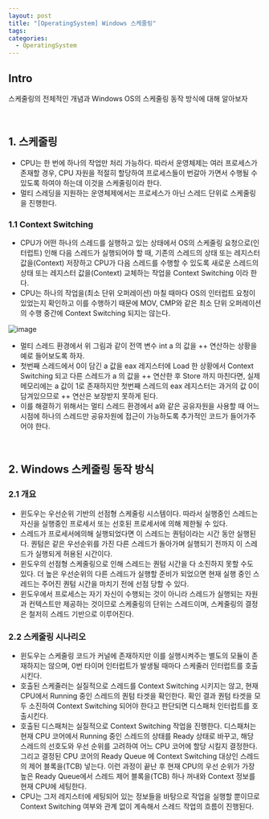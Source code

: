 ```yaml
---
layout: post 
title: "[OperatingSystem] Windows 스케줄링"
tags: 
categories:
  - OperatingSystem
---
```


## Intro
스케줄링의 전체적인 개념과 Windows OS의 스케줄링 동작 방식에 대해 알아보자

<br/>

## 1. 스케줄링

 - CPU는 한 번에 하나의 작업만 처리 가능하다. 따라서 운영체제는 여러 프로세스가 존재할 경우, CPU 자원을 적절히 할당하여 프로세스들이 번갈아 가면서 수행될 수 있도록 하여야 하는데 이것을 스케줄링이라 한다.
 - 멀티 스레딩을 지원하는 운영체제에서는 프로세스가 아닌 스레드 단위로 스케줄링을 진행한다.

### 1.1 Context Switching

 - CPU가 어떤 하나의 스레드를 실행하고 있는 상태에서 OS의 스케줄링 요청으로(인터럽트) 인해 다음 스레드가 실행되어야 할 때, 기존의 스레드의 상태 또는 레지스터 값을(Context) 저장하고 CPU가 다음 스레드를 수행할 수 있도록 새로운 스레드의 상태 또는 레지스터 값을(Context) 교체하는 작업을 Context Switching 이라 한다.
 - CPU는 하나의 작업을(최소 단위 오퍼레이션) 마칠 때마다 OS의 인터럽트 요청이 있었는지 확인하고 이를 수행하기 때문에 MOV, CMP와 같은 최소 단위 오퍼레이션의 수행 중간에 Context Switching 되지는 않는다.

![image](https://user-images.githubusercontent.com/51254582/204843777-6aa53f36-2a50-43dd-bf78-abc8dca208fa.png)

 - 멀티 스레드 환경에서 위 그림과 같이 전역 변수 int a 의 값을 ++ 연산하는 상황을 예로 들어보도록 하자.
 - 첫번째 스레드에서 0이 담긴 a 값을 eax 레지스터에 Load 한 상황에서 Context Switching 되고 다른 스레드가 a 의 값을 ++ 연산한 후 Store 까지 마친다면, 실제 메모리에는 a 값이 1로 존재하지만 첫번째 스레드의 eax 레지스터는 과거의 값 0이 담겨있으므로 ++ 연산은 보장받지 못하게 된다.
 - 이를 해결하기 위해서는 멀티 스레드 환경에서 a와 같은 공유자원을 사용할 때 어느 시점에 하나의 스레드만 공유자원에 접근이 가능하도록 추가적인 코드가 들어가주어야 한다.

<br/>

## 2. Windows 스케줄링 동작 방식

### 2.1 개요

 - 윈도우는 우선순위 기반의 선점형 스케줄링 시스템이다. 따라서 실행중인 스레드는 자신을 실행중인 프로세서 또는 선호된 프로세서에 의해 제한될 수 있다.
 - 스레드가 프로세서에의해 실행되었다면 이 스레드는 퀀텀이라는 시간 동안 실행된다. 퀀텀은 같은 우선순위를 가진 다른 스레드가 돌아가며 실행되기 전까지 이 스레드가 실행되게 허용된 시간이다.
 - 윈도우의 선점형 스케줄링으로 인해 스레드는 퀀텀 시간을 다 소진하지 못할 수도 있다. 더 높은 우선순위의 다른 스레드가 실행할 준비가 되었으면 현재 실행 중인 스레드는 주어진 퀀텀 시간을 마치기 전에 선점 당할 수 있다.
 - 윈도우에서 프로세스는 자기 자신이 수행되는 것이 아니라 스레드가 실행되는 자원과 컨텍스트만 제공하는 것이므로 스케줄링의 단위는 스레드이며, 스케줄링의 결정은 철저히 스레드 기반으로 이루어진다.

### 2.2 스케줄링 시나리오

 - 윈도우는 스케줄링 코드가 커널에 존재하지만 이를 실행시켜주는 별도의 모듈이 존재하지는 않으며, 0번 타이머 인터럽트가 발생될 때마다 스케줄러 인터럽트를 호출시킨다.
 - 호출된 스케줄러는 실질적으로 스레드를 Context Switching 시키지는 않고, 현재 CPU에서 Running 중인 스레드의 퀀텀 타겟을 확인한다. 확인 결과 퀀텀 타겟을 모두 소진하여 Context Switching 되어야 한다고 판단되면 디스패처 인터럽트를 호출시킨다.
 - 호출된 디스패처는 실질적으로 Context Switching 작업을 진행한다. 디스패처는 현재 CPU 코어에서 Running 중인 스레드의 상태를 Ready 상태로 바꾸고, 해당 스레드의 선호도와 우선 순위를 고려하여 어느 CPU 코어에 할당 시킬지 결정한다. 그리고 결정된 CPU 코어의 Ready Queue 에 Context Switching 대상인 스레드의 제어 블록을(TCB) 넣는다. 이런 과정이 끝난 후 현재 CPU의 우선 순위가 가장 높은 Ready Queue에서 스레드 제어 블록을(TCB) 하나 꺼내와 Context 정보를 현재 CPU에 세팅한다.
 - CPU는 그저 레지스터에 세팅되어 있는 정보들을 바탕으로 작업을 실행할 뿐이므로 Context Switching 여부와 관계 없이 계속해서 스레드 작업의 흐름이 진행된다.
